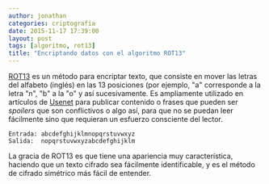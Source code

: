 ```yaml
---
author: jonathan
categories: criptografía
date: 2015-11-17 17:39:00
layout: post
tags: [algoritmo, rot13]
title: "Encriptando datos con el algoritmo ROT13"
---
```


[ROT13][rot13] es un método para encriptar texto, que consiste en mover las 
letras del alfabeto (inglés) en las 13 posiciones (por ejemplo, "a" corresponde 
a la letra "n", "b" a la "o" y así sucesivamente<!--more-->. Es ampliamente utilizado 
en artículos de [Usenet][usenet] para publicar contenido o frases que pueden 
ser *spoilers* que son conflictivos o algo así, para que no se puedan leer 
fácilmente sino que requieran un esfuerzo consciente del lector.

	Entrada: abcdefghijklmnopqrstuvwxyz
	Salida:  nopqrstuvwxyzabcdefghijklm

La gracia de ROT13 es que tiene una apariencia muy característica, haciendo que 
un texto cifrado sea fácilmente identificable, y es el método de cifrado 
simétrico más fácil de entender.

[rot13]: https://en.wikipedia.org/wiki/ROT13
[usenet]: https://es.wikipedia.org/wiki/Usenet
